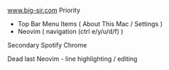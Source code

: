 www.big-sir.com
Priority
- Top Bar Menu Items ( About This Mac / Settings )
- Neovim ( navigation (ctrl e/y/u/d/f) )






Secondary
Spotify
Chrome




Dead last
Neovim - line highlighting / editing

